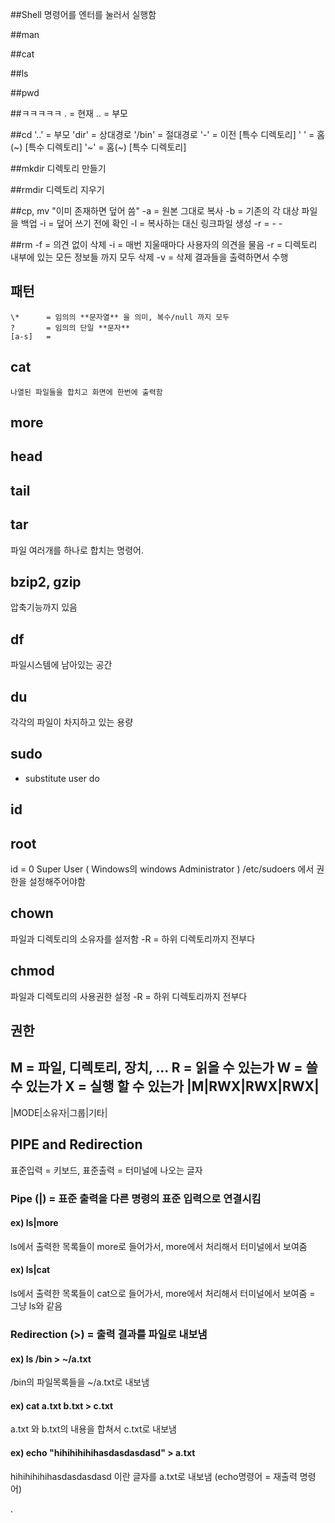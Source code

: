 ##Shell
명령어를 엔터를 눌러서 실행함

##man

##cat

##ls

##pwd

##ㅋㅋㅋㅋㅋ
. = 현재
.. = 부모

##cd
    '..'    = 부모
    'dir'   = 상대경로
    '/bin'  = 절대경로
    '-'     = 이전    [특수 디렉토리]
    ' '     = 홈(~)  [특수 디렉토리]
    '~'     = 홈(~)  [특수 디렉토리]

##mkdir
디렉토리 만들기

##rmdir
디렉토리 지우기

##cp, mv
"이미 존재하면 덮어 씀"
    -a  = 원본 그대로 복사
    -b  = 기존의 각 대상 파일을 백업
    -i  = 덮어 쓰기 전에 확인
    -l  = 복사하는 대신 링크파일 생성
    -r  =
    -
    -

##rm
    -f  = 의견 없이 삭제
    -i  = 매번 지울때마다 사용자의 의견을 물음
    -r  = 디렉토리 내부에 있는 모든 정보들 까지 모두 삭제
    -v  = 삭제 결과들을 출력하면서 수행

## 패턴
    \*      = 임의의 **문자열** 을 의미, 복수/null 까지 모두
    ?       = 임의의 단일 **문자**
    [a-s]   =

## cat
    나열된 파일들을 합치고 화면에 한번에 출력함

## more

## head

## tail

## tar
파일 여러개를 하나로 합치는 명령어.

## bzip2, gzip
압축기능까지 있음

## df
파일시스템에 남아있는 공간

## du
각각의 파일이 차지하고 있는 용량

## sudo
- substitute user do

## id

## root
id = 0
Super User ( Windows의 windows Administrator )
/etc/sudoers 에서 권한을 설정해주어야함


## chown
파일과 디렉토리의 소유자를 설저함
-R  = 하위 디렉토리까지 전부다

## chmod
파일과 디렉토리의 사용권한 설정
-R  = 하위 디렉토리까지 전부다

## 권한
M   = 파일, 디렉토리, 장치, ...
R   = 읽을 수 있는가
W   = 쓸 수 있는가
X   = 실행 할 수 있는가
|M|RWX|RWX|RWX|
---------------
|MODE|소유자|그룹|기타|


## PIPE and Redirection
표준입력 = 키보드,
표준출력 = 터미널에 나오는 글자

### Pipe (|) = 표준 출력을 다른 명령의 표준 입력으로 연결시킴

#### ex) ls|more
ls에서 출력한 목록들이 more로 들어가서, more에서 처리해서 터미널에서 보여줌

#### ex) ls|cat
ls에서 출력한 목록들이 cat으로 들어가서, more에서 처리해서 터미널에서 보여줌 = 그냥 ls와 같음

### Redirection (>) = 출력 결과를 파일로 내보냄
#### ex) ls /bin > ~/a.txt
/bin의 파일목록들을 ~/a.txt로 내보냄
#### ex) cat a.txt b.txt > c.txt
a.txt 와 b.txt의 내용을 합쳐서 c.txt로 내보냄
#### ex) echo "hihihihihihasdasdasdasd" > a.txt
hihihihihihasdasdasdasd 이란 글자를 a.txt로 내보냄
(echo명령어 = 재출력 명령어)



























.
